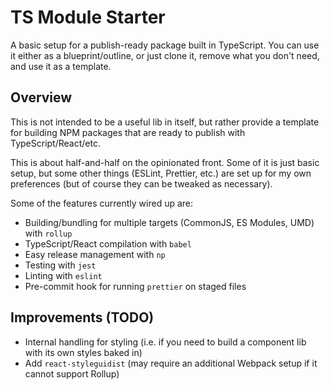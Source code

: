 # TS Module Starter

A basic setup for a publish-ready package built in TypeScript. You can use it
either as a blueprint/outline, or just clone it, remove what you don't need, and
use it as a template.

## Overview

This is not intended to be a useful lib in itself, but rather provide a template
for building NPM packages that are ready to publish with TypeScript/React/etc.

This is about half-and-half on the opinionated front. Some of it is just basic
setup, but some other things (ESLint, Prettier, etc.) are set up for my own
preferences (but of course they can be tweaked as necessary).

Some of the features currently wired up are:

- Building/bundling for multiple targets (CommonJS, ES Modules, UMD) with `rollup`
- TypeScript/React compilation with `babel`
- Easy release management with `np`
- Testing with `jest`
- Linting with `eslint`
- Pre-commit hook for running `prettier` on staged files

## Improvements (TODO)

- Internal handling for styling (i.e. if you need to build a component lib
  with its own styles baked in)
- Add `react-styleguidist` (may require an additional Webpack setup if it
  cannot support Rollup)
